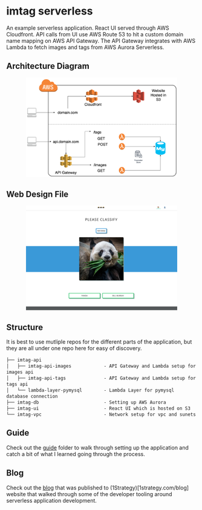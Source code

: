 # imtag serverless

An example serverless application. React UI served through AWS Cloudfront. API calls from UI use AWS Route 53 to hit a custom domain name mapping on AWS API Gateway. The API Gateway integrates with AWS Lambda to fetch images and tags from AWS Aurora Serverless.

## Architecture Diagram

<div style="text-align:center">
  <img src="guide/images/diagram.png" width="400" >
</div>

## Web Design File

<div style="text-align:center">
  <img src="guide/images/web.png" width="400" style="text-align:center">
</div>

## Structure

It is best to use mutliple repos for the different parts of the application, but they are all under one repo here for easy of discovery.

```text
├── imtag-api
│   ├── imtag-api-images            - API Gateway and Lambda setup for images api
│   ├── imtag-api-tags              - API Gateway and Lambda setup for tags api
│   └── lambda-layer-pymysql        - Lambda Layer for pymysql database connection
├── imtag-db                        - Setting up AWS Aurora
├── imtag-ui                        - React UI which is hosted on S3
└── imtag-vpc                       - Network setup for vpc and sunets
```

## Guide

Check out the [guide](guide) folder to walk through setting up the application and catch a bit of what I learned going through the process.

## Blog

Check out the [blog](BLOG.md) that was published to (1Strategy)[1strategy.com/blog] website that walked through some of the developer tooling around serverless application development.